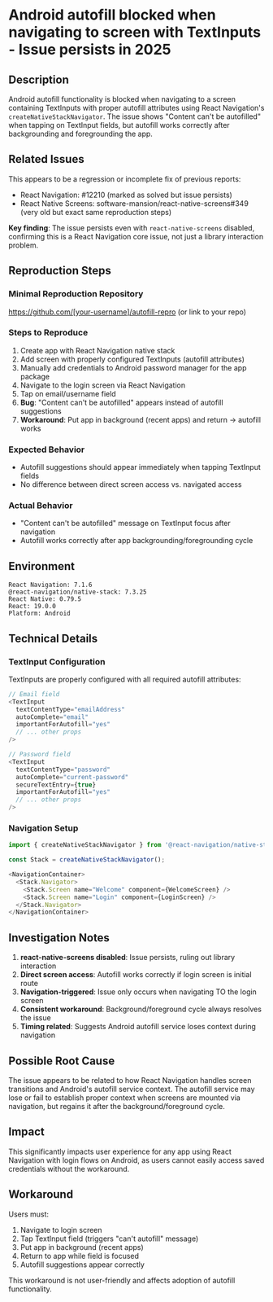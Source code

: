 # Android autofill blocked when navigating to screen with TextInputs - Issue persists in 2025

## Description

Android autofill functionality is blocked when navigating to a screen containing TextInputs with proper autofill attributes using React Navigation's `createNativeStackNavigator`. The issue shows "Content can't be autofilled" when tapping on TextInput fields, but autofill works correctly after backgrounding and foregrounding the app.

## Related Issues

This appears to be a regression or incomplete fix of previous reports:
- React Navigation: #12210 (marked as solved but issue persists)
- React Native Screens: software-mansion/react-native-screens#349 (very old but exact same reproduction steps)

**Key finding**: The issue persists even with `react-native-screens` disabled, confirming this is a React Navigation core issue, not just a library interaction problem.

## Reproduction Steps

### Minimal Reproduction Repository
https://github.com/[your-username]/autofill-repro (or link to your repo)

### Steps to Reproduce
1. Create app with React Navigation native stack
2. Add screen with properly configured TextInputs (autofill attributes)
3. Manually add credentials to Android password manager for the app package
4. Navigate to the login screen via React Navigation
5. Tap on email/username field
6. **Bug**: "Content can't be autofilled" appears instead of autofill suggestions
7. **Workaround**: Put app in background (recent apps) and return → autofill works

### Expected Behavior
- Autofill suggestions should appear immediately when tapping TextInput fields
- No difference between direct screen access vs. navigated access

### Actual Behavior
- "Content can't be autofilled" message on TextInput focus after navigation
- Autofill works correctly after app backgrounding/foregrounding cycle

## Environment

```
React Navigation: 7.1.6
@react-navigation/native-stack: 7.3.25
React Native: 0.79.5
React: 19.0.0
Platform: Android
```

## Technical Details

### TextInput Configuration
TextInputs are properly configured with all required autofill attributes:

```javascript
// Email field
<TextInput
  textContentType="emailAddress"
  autoComplete="email"
  importantForAutofill="yes"
  // ... other props
/>

// Password field  
<TextInput
  textContentType="password"
  autoComplete="current-password"
  secureTextEntry={true}
  importantForAutofill="yes"
  // ... other props
/>
```

### Navigation Setup
```javascript
import { createNativeStackNavigator } from '@react-navigation/native-stack';

const Stack = createNativeStackNavigator();

<NavigationContainer>
  <Stack.Navigator>
    <Stack.Screen name="Welcome" component={WelcomeScreen} />
    <Stack.Screen name="Login" component={LoginScreen} />
  </Stack.Navigator>
</NavigationContainer>
```

## Investigation Notes

1. **react-native-screens disabled**: Issue persists, ruling out library interaction
2. **Direct screen access**: Autofill works correctly if login screen is initial route
3. **Navigation-triggered**: Issue only occurs when navigating TO the login screen
4. **Consistent workaround**: Background/foreground cycle always resolves the issue
5. **Timing related**: Suggests Android autofill service loses context during navigation

## Possible Root Cause

The issue appears to be related to how React Navigation handles screen transitions and Android's autofill service context. The autofill service may lose or fail to establish proper context when screens are mounted via navigation, but regains it after the background/foreground cycle.

## Impact

This significantly impacts user experience for any app using React Navigation with login flows on Android, as users cannot easily access saved credentials without the workaround.

## Workaround

Users must:
1. Navigate to login screen
2. Tap TextInput field (triggers "can't autofill" message)
3. Put app in background (recent apps)
4. Return to app while field is focused
5. Autofill suggestions appear correctly

This workaround is not user-friendly and affects adoption of autofill functionality.